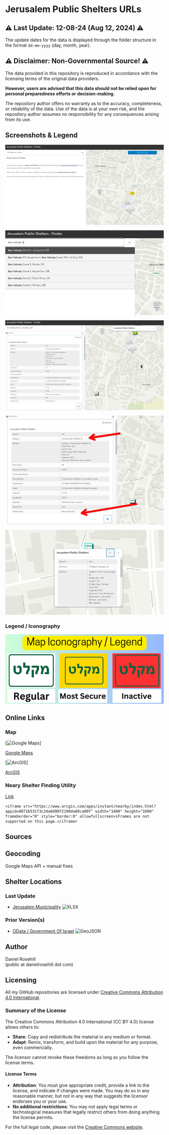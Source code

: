 # Jerusalem Public Shelters URLs

## ⚠️ Last Update: 12-08-24 (Aug 12, 2024) ⚠️

The update dates for the data is displayed through the folder structure in the format `dd-mm-yyyy` (day, month, year).

## ⚠️ Disclaimer: Non-Governmental Source! ⚠️

The data provided in this repository is reproduced in accordance with the licensing terms of the original data providers. 

**However, users are advised that this data should not be relied upon for personal preparedness efforts or decision-making.**

The repository author offers no warranty as to the accuracy, completeness, or reliability of the data. Use of the data is at your own risk, and the repository author assumes no responsibility for any consequences arising from its use.

## Screenshots & Legend

![1](/images/1.png)

![1](/images/2.png)

![1](/images/3.png)

![1](/images/4.png)

![1](/images/5.png)

### Legend / Iconography

![Legend](/images/legend.png)

## Online Links 

### Map

[![Google Maps](https://img.shields.io/badge/Google%20Maps-4285F4?style=for-the-badge&logo=google-maps&logoColor=white)]

[Google Maps](https://goo.gl/maps/gBwbmNW5gFFTzm2BA)

[![ArcGIS](https://img.shields.io/badge/ArcGIS-0079C1?style=for-the-badge&logo=arcgis&logoColor=white)]


[ArcGIS](https://www.arcgis.com/apps/mapviewer/index.html?webmap=dee2adae16f04be387d9dc71266f7f52)

### Neary Shelter Finding Utility

[Link](https://www.arcgis.com/apps/instant/nearby/index.html?appid=8071b531f3c24a6d9072190da68ca00f)

```
<iframe src="https://www.arcgis.com/apps/instant/nearby/index.html?appid=8071b531f3c24a6d9072190da68ca00f" width="1400" height="1000" frameborder="0" style="border:0" allowfullscreen>iFrames are not supported on this page.</iframe>
```


## Sources

## Geocoding

Google Maps API + manual fixes

## Shelter Locations

### Last Update

- [Jerusalem Municipality](https://www.jerusalem.muni.il/he/residents/security/shelters/) ![XLSX](https://img.shields.io/badge/XLSX-%2300BFFF.svg?style=flat-square&logo=microsoft-excel&logoColor=white)


### Prior Version(s)

- [OData / Government Of Israel](https://www.odata.org.il/dataset/jerusalem_dgpsync_public-shelters/resource/8ae9147b-e44b-4401-b79a-bf8a168ae4be) ![GeoJSON](https://img.shields.io/badge/GeoJSON-%23FFD700.svg?style=flat-square&logo=geojson)  


 ## Author
 
 Daniel Rosehill  
 (public at danielrosehill dot com)
 
 ## Licensing
 
 All my GitHub repositories are licensed under [Creative Commons Attribution 4.0 International](https://creativecommons.org/licenses/by/4.0/).
 
 ### Summary of the License
 The Creative Commons Attribution 4.0 International (CC BY 4.0) license allows others to:
 - **Share**: Copy and redistribute the material in any medium or format.
 - **Adapt**: Remix, transform, and build upon the material for any purpose, even commercially.
 
 The licensor cannot revoke these freedoms as long as you follow the license terms.
 
 #### License Terms
 - **Attribution**: You must give appropriate credit, provide a link to the license, and indicate if changes were made. You may do so in any reasonable manner, but not in any way that suggests the licensor endorses you or your use.
 - **No additional restrictions**: You may not apply legal terms or technological measures that legally restrict others from doing anything the license permits.
 
 For the full legal code, please visit the [Creative Commons website](https://creativecommons.org/licenses/by/4.0/legalcode).